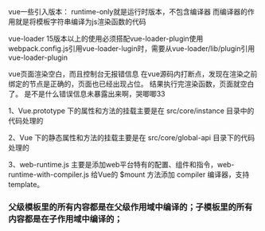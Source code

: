 <!--
 * @Author: qianqian.zhao
 * @Date: 2020-04-02 15:53:38
 * @LastEditors: qianqian.zhao
 * @LastEditTime: 2020-06-07 13:32:20
 * @Description: 
 -->
vue一些引入版本：
runtime-only就是运行时版本，不包含编译器
而编译器的作用就是将模板字符串编译为js渲染函数的代码

vue-loader 15版本以上的使用必须搭配vue-loader-plugin使用
webpack.config.js引用vue-loader-lugin时，需要从vue-loader/lib/plugin引用vue-loader-plugin

vue页面渲染空白，而且控制台无报错信息
在vue源码内打断点，发现在渲染之前绑定的节点是正确的，页面也已经出现占位。
结果执行完渲染函数，页面就空白了。
是不是什么错误信息未暴露出来啊，哭唧唧33  


1、Vue.prototype 下的属性和方法的挂载主要是在 src/core/instance 目录中的代码处理的

2、Vue 下的静态属性和方法的挂载主要是在 src/core/global-api 目录下的代码处理的

3、web-runtime.js 主要是添加web平台特有的配置、组件和指令，web-runtime-with-compiler.js 给Vue的 $mount 方法添加 compiler 编译器，支持 template。

### 父级模板里的所有内容都是在父级作用域中编译的；子模板里的所有内容都是在子作用域中编译的；